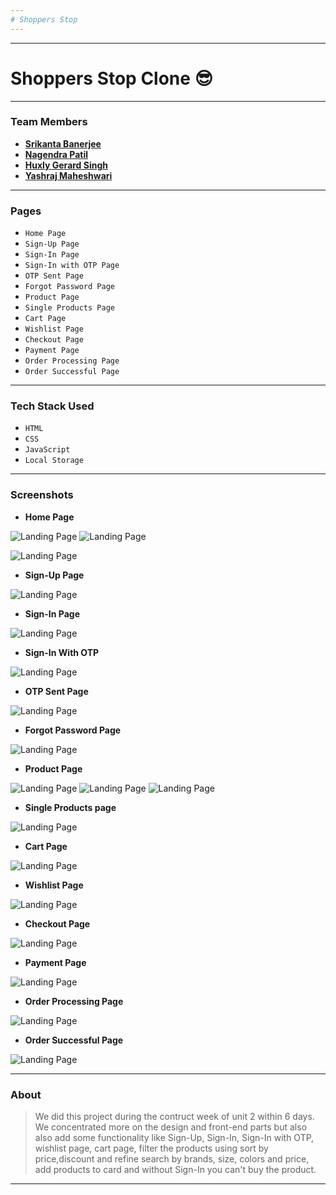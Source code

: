 ```yaml
---
# Shoppers Stop
---
```


---
# Shoppers Stop Clone :sunglasses:
---


### Team Members

- **[Srikanta Banerjee](https://github.com/srikanta30)**
- **[Nagendra Patil](https://github.com/NagendraPatil)**
- **[Huxly Gerard Singh](https://github.com/huxly123)**
- **[Yashraj Maheshwari](https://github.com/yashraj-m)**

---

### Pages

- `Home Page`
- `Sign-Up Page`
- `Sign-In Page`
- `Sign-In with OTP Page`
- `OTP Sent Page`
- `Forgot Password Page`
- `Product Page`
- `Single Products Page`
- `Cart Page`
- `Wishlist Page`
- `Checkout Page`
- `Payment Page`
- `Order Processing Page` 
- `Order Successful Page`

---

### Tech Stack Used

- `HTML`
- `CSS`
- `JavaScript`
- `Local Storage`

---

### Screenshots

- **Home Page**

![Landing Page](https://github.com/srikanta30/Shoppers-Stop/blob/main/Screenshots/HomePage_1.png?raw=true)
![Landing Page](https://github.com/srikanta30/Shoppers-Stop/blob/main/Screenshots/HomePage_2.png?raw=true)

![Landing Page](https://github.com/srikanta30/Shoppers-Stop/blob/main/Screenshots/HomePage_3.png?raw=true)


- **Sign-Up Page**

![Landing Page](https://github.com/srikanta30/Shoppers-Stop/blob/main/Screenshots/Signup.png?raw=true)


- **Sign-In Page**

![Landing Page](https://github.com/srikanta30/Shoppers-Stop/blob/main/Screenshots/Signin.png?raw=true)

- **Sign-In With OTP**

![Landing Page](https://github.com/srikanta30/Shoppers-Stop/blob/main/Screenshots/SignIn_withOTP.png?raw=true)

- **OTP Sent Page**

![Landing Page](https://github.com/srikanta30/Shoppers-Stop/blob/main/Screenshots/SignIn_OTPsent.png?raw=true)


- **Forgot Password Page**

![Landing Page](https://github.com/srikanta30/Shoppers-Stop/blob/main/Screenshots/Forgotpassword.png?raw=true)

- **Product Page**

![Landing Page](https://github.com/srikanta30/Shoppers-Stop/blob/main/Screenshots/ProductPage_1.png?raw=true)
![Landing Page](https://github.com/srikanta30/Shoppers-Stop/blob/main/Screenshots/ProductPage_pricelowtohigh.png?raw=true)
![Landing Page](https://github.com/srikanta30/Shoppers-Stop/blob/main/Screenshots/ProductPage_refinesearch.png?raw=true)

- **Single Products page**

![Landing Page](https://github.com/srikanta30/Shoppers-Stop/blob/main/Screenshots/SingleProductPage_1.png?raw=true)

- **Cart Page**

![Landing Page](https://github.com/srikanta30/Shoppers-Stop/blob/main/Screenshots/SingleProductPage_1.png?raw=true)

- **Wishlist Page**

![Landing Page](https://github.com/srikanta30/Shoppers-Stop/blob/main/Screenshots/SingleProductPage_1.png?raw=true)

- **Checkout Page**

![Landing Page](https://github.com/srikanta30/Shoppers-Stop/blob/main/Screenshots/CheckoutPage_1.png?raw=true)

- **Payment Page**

![Landing Page](https://github.com/srikanta30/Shoppers-Stop/blob/main/Screenshots/PaymentPage_couponcodeapplied.png?raw=true)

- **Order Processing Page**

![Landing Page](https://github.com/srikanta30/Shoppers-Stop/blob/main/Screenshots/Order_processing.png?raw=true)

- **Order Successful Page**

![Landing Page](https://github.com/srikanta30/Shoppers-Stop/blob/main/Screenshots/Order_successful.png?raw=true)


---

### About

> We did this project during the contruct week of unit 2 within 6 days. We concentrated more on the design and front-end parts but also also add some functionality like Sign-Up, Sign-In, Sign-In with OTP, wishlist page, cart page, filter the products using sort by price,discount and refine search by brands, size, colors and price, add products to card and without Sign-In you can't buy the product.

---